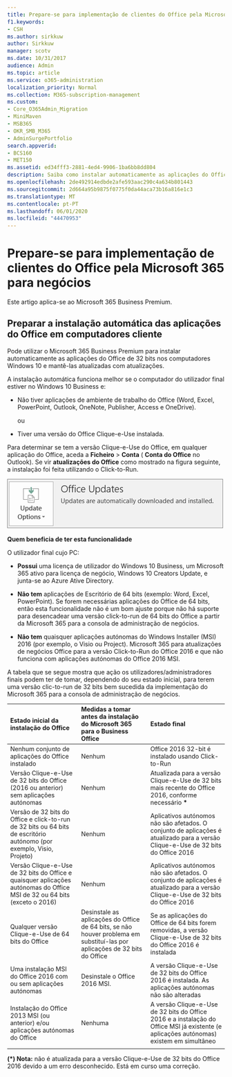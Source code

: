 ```yaml
---
title: Prepare-se para implementação de clientes do Office pela Microsoft 365 para negócios
f1.keywords:
- CSH
ms.author: sirkkuw
author: Sirkkuw
manager: scotv
ms.date: 10/31/2017
audience: Admin
ms.topic: article
ms.service: o365-administration
localization_priority: Normal
ms.collection: M365-subscription-management
ms.custom:
- Core_O365Admin_Migration
- MiniMaven
- MSB365
- OKR_SMB_M365
- AdminSurgePortfolio
search.appverid:
- BCS160
- MET150
ms.assetid: ed34fff3-2881-4ed4-9906-1ba6bb8dd804
description: Saiba como instalar automaticamente as aplicações do Office de 32 bits nos computadores Windows 10 e mantê-las atualizadas.
ms.openlocfilehash: 2de492914edbde2afe593aac290c4a634b801443
ms.sourcegitcommit: 2d664a95b9875f0775f0da44aca73b16a816e1c3
ms.translationtype: MT
ms.contentlocale: pt-PT
ms.lasthandoff: 06/01/2020
ms.locfileid: "44470953"
---
```

# <a name="prepare-for-office-client-deployment-by-microsoft-365-for-business"></a>Prepare-se para implementação de clientes do Office pela Microsoft 365 para negócios

Este artigo aplica-se ao Microsoft 365 Business Premium.

## <a name="prepare-to-automatically-install-office-apps-to-client-computers"></a>Preparar a instalação automática das aplicações do Office em computadores cliente

Pode utilizar o Microsoft 365 Business Premium para instalar automaticamente as aplicações do Office de 32 bits nos computadores Windows 10 e mantê-las atualizadas com atualizações.
  
A instalação automática funciona melhor se o computador do utilizador final estiver no Windows 10 Business e:
  
- Não tiver aplicações de ambiente de trabalho do Office (Word, Excel, PowerPoint, Outlook, OneNote, Publisher, Access e OneDrive).
    
    ou
    
- Tiver uma versão do Office Clique-e-Use instalada.
    
Para determinar se tem a versão Clique-e-Use do Office, em qualquer aplicação do Office, aceda a **Ficheiro** \> **Conta** ( **Conta do Office** no Outlook). Se vir **atualizações do Office** como mostrado na figura seguinte, a instalação foi feita utilizando o Click-to-Run. 
  
![Screenshot of Office updates in Office app Account](../media/e3439380-fa43-4ed6-ae5d-64851c297df5.png)
  
 **Quem beneficia de ter esta funcionalidade**
  
O utilizador final cujo PC:
  
- **Possui** uma licença de utilizador do Windows 10 Business, um Microsoft 365 ativo para licença de negócio, Windows 10 Creators Update, e junta-se ao Azure Ative Directory. 
    
- **Não tem** aplicações de Escritório de 64 bits (exemplo: Word, Excel, PowerPoint). Se forem necessárias aplicações do Office de 64 bits, então esta funcionalidade não é um bom ajuste porque não há suporte para desencadear uma versão click-to-run de 64 bits do Office a partir da Microsoft 365 para a consola de administração de negócios. 
    
- **Não tem** quaisquer aplicações autónomas do Windows Installer (MSI) 2016 (por exemplo, o Visio ou Project). Microsoft 365 para atualizações de negócios Office para a versão Click-to-Run do Office 2016 e que não funciona com aplicações autónomas do Office 2016 MSI. 
    
A tabela que se segue mostra que ação os utilizadores/administradores finais podem ter de tomar, dependendo do seu estado inicial, para terem uma versão clic-to-run de 32 bits bem sucedida da implementação do Microsoft 365 para a consola de administração de negócios.
  
|**Estado inicial da instalação do Office**|**Medidas a tomar antes da instalação do Microsoft 365 para o Business Office**|**Estado final**|
|:-----|:-----|:-----|
|Nenhum conjunto de aplicações do Office instalado  <br/> |Nenhum  <br/> |Office 2016 32-bit é instalado usando Click-to-Run  <br/> |
|Versão Clique-e-Use de 32 bits do Office (2016 ou anterior) sem aplicações autónomas  <br/> |Nenhum  <br/> |Atualizada para a versão Clique-e-Use de 32 bits mais recente do Office 2016, conforme necessário **\*** <br/> |
|Versão de 32 bits do Office e click-to-run de 32 bits ou 64 bits de escritório autónomo (por exemplo, Visio, Projeto)  <br/> |Nenhum  <br/> |Aplicativos autónomos não são afetados. O conjunto de aplicações é atualizado para a versão Clique-e-Use de 32 bits do Office 2016  <br/> |
|Versão Clique-e-Use de 32 bits do Office e quaisquer aplicações autónomas do Office MSI de 32 ou 64 bits (exceto o 2016)  <br/> |Nenhum  <br/> |Aplicativos autónomos não são afetados. O conjunto de aplicações é atualizado para a versão Clique-e-Use de 32 bits do Office 2016  <br/> ||||
|Qualquer versão Clique-e-Use de 64 bits do Office  <br/> |Desinstale as aplicações do Office de 64 bits, se não houver problema em substituí-las por aplicações de 32 bits do Office  <br/> |Se as aplicações do Office de 64 bits forem removidas, a versão Clique-e-Use de 32 bits do Office 2016 é instalada  <br/> |
|Uma instalação MSI do Office 2016 com ou sem aplicações autónomas  <br/> |Desinstale o Office 2016 MSI.  <br/> |A versão Clique-e-Use de 32 bits do Office 2016 é instalada. As aplicações autónomas não são alteradas  <br/> |
|Instalação do Office 2013 MSI (ou anterior) e/ou aplicações autónomas do Office  <br/> |Nenhuma  <br/> |A versão Clique-e-Use de 32 bits do Office 2016 e a instalação do Office MSI já existente (e aplicações autónomas) existem em simultâneo  <br/> |
||||
   
 **(\*) Nota:** não é atualizada para a versão Clique-e-Use de 32 bits do Office 2016 devido a um erro desconhecido. Está em curso uma correção. 
  
